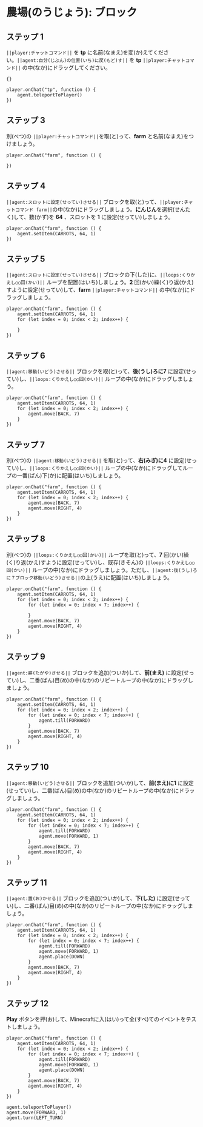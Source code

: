 # 農場(のうじょう): ブロック

## ステップ 1
``||player:チャットコマンド||`` を **tp** に名前(なまえ)を変(か)えてください。``||agent:自分(じぶん)の位置(いち)に戻(もど)す||`` を **tp** ``||player:チャットコマンド||`` の中(なか)にドラッグしてください。
```template
{}
```

```blocks
player.onChat("tp", function () {
    agent.teleportToPlayer()
})
```

## ステップ 3

別(べつ)の ``||player:チャットコマンド||``を取(と)って、**farm** と名前(なまえ)をつけましょう。

```blocks
player.onChat("farm", function () { 
 
}) 
```

## ステップ 4
``||agent:スロットに設定(せってい)させる||`` ブロックを取(と)って、``||player:チャットコマンド farm||``の中(なか)にドラッグしましょう。**にんじん**を選択(せんたく)して、数(かず)を **64** 、スロットを **1** に設定(せってい)しましょう。

```blocks
player.onChat("farm", function () { 
    agent.setItem(CARROTS, 64, 1) 
}) 
```

## ステップ 5
``||agent:スロットに設定(せってい)させる||`` ブロックの下(した)に、``||loops:くりかえし○○回(かい)||`` ループを配置(はいち)しましょう。**2** 回(かい)繰(く)り返(かえ)すように設定(せってい)して、**farm** ``||player:チャットコマンド||`` の中(なか)にドラッグしましょう。

```blocks
player.onChat("farm", function () { 
    agent.setItem(CARROTS, 64, 1) 
    for (let index = 0; index < 2; index++) { 
      
    } 
}) 
```

## ステップ 6
``||agent:移動(いどう)させる||`` ブロックを取(と)って、**後(うし)ろに7** に設定(せってい)し、``||loops:くりかえし○○回(かい)||`` ループの中(なか)にドラッグしましょう。

```blocks
player.onChat("farm", function () { 
    agent.setItem(CARROTS, 64, 1) 
    for (let index = 0; index < 2; index++) { 
        agent.move(BACK, 7) 
    } 
}) 
```

## ステップ 7
別(べつ)の ``||agent:移動(いどう)させる||`` を取(と)って、**右(みぎ)に4** に設定(せってい)し、``||loops:くりかえし○○回(かい)||`` ループの中(なか)にドラッグしてループの一番(ばん)下(か)に配置(はいち)しましょう。

```blocks
player.onChat("farm", function () { 
    agent.setItem(CARROTS, 64, 1) 
    for (let index = 0; index < 2; index++) { 
        agent.move(BACK, 7) 
        agent.move(RIGHT, 4) 
    } 
}) 
```

## ステップ 8
別(べつ)の ``||loops:くりかえし○○回(かい)||`` ループを取(と)って、**7** 回(かい)繰(く)り返(かえ)すように設定(せってい)し、既存(きそん)の ``||loops:くりかえし○○回(かい)||`` ループの中(なか)にドラッグしましょう。ただし、``||agent:後(うし)ろに７ブロック移動(いどう)させる||``の上(うえ)に配置(はいち)しましょう。

```blocks
player.onChat("farm", function () { 
    agent.setItem(CARROTS, 64, 1) 
    for (let index = 0; index < 2; index++) { 
        for (let index = 0; index < 7; index++) { 
          
        } 
        agent.move(BACK, 7) 
        agent.move(RIGHT, 4) 
    } 
}) 
```

## ステップ 9
``||agent:耕(たがや)させる||`` ブロックを追加(ついか)して、**前(まえ)** に設定(せってい)し、二番(ばん)目(め)の中(なか)のリピートループの中(なか)にドラッグしましょう。  

```blocks
player.onChat("farm", function () { 
    agent.setItem(CARROTS, 64, 1) 
    for (let index = 0; index < 2; index++) { 
        for (let index = 0; index < 7; index++) { 
            agent.till(FORWARD) 
        } 
        agent.move(BACK, 7) 
        agent.move(RIGHT, 4) 
    } 
}) 
```

## ステップ 10
``||agent:移動(いどう)させる||`` ブロックを追加(ついか)して、**前(まえ)に1** に設定(せってい)し、二番(ばん)目(め)の中(なか)のリピートループの中(なか)にドラッグしましょう。

```blocks
player.onChat("farm", function () { 
    agent.setItem(CARROTS, 64, 1) 
    for (let index = 0; index < 2; index++) { 
        for (let index = 0; index < 7; index++) { 
            agent.till(FORWARD) 
            agent.move(FORWARD, 1) 
        } 
        agent.move(BACK, 7) 
        agent.move(RIGHT, 4) 
    } 
}) 
```

## ステップ 11
``||agent:置(お)かせる||`` ブロックを追加(ついか)して、**下(した)** に設定(せってい)し、二番(ばん)目(め)の中(なか)のリピートループの中(なか)にドラッグしましょう。

```blocks
player.onChat("farm", function () {
    agent.setItem(CARROTS, 64, 1)
    for (let index = 0; index < 2; index++) {
        for (let index = 0; index < 7; index++) {
            agent.till(FORWARD)
            agent.move(FORWARD, 1)
            agent.place(DOWN)
        }
        agent.move(BACK, 7)
        agent.move(RIGHT, 4)
    }
})
```

## ステップ 12
**Play** ボタンを押(お)して、Minecraftに入(はい)って全(すべ)てのイベントをテストしましょう。

```blocks
player.onChat("farm", function () {
    agent.setItem(CARROTS, 64, 1)
    for (let index = 0; index < 2; index++) {
        for (let index = 0; index < 7; index++) {
            agent.till(FORWARD)
            agent.move(FORWARD, 1)
            agent.place(DOWN)
        }
        agent.move(BACK, 7)
        agent.move(RIGHT, 4)
    }
})
```

```ghost
agent.teleportToPlayer()
agent.move(FORWARD, 1)
agent.turn(LEFT_TURN)
```
